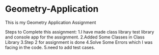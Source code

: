 # Geometry-Application
This is my Geometry Application Assignment

Steps to Complete this assignment:
1.I have made class library test library and console app for the assignment.
2.Added Some Classes in Class Library
3.Step 2 for assignment is done
4.Solve Some Errors which I was facing in the code.
5.need to add test cases.